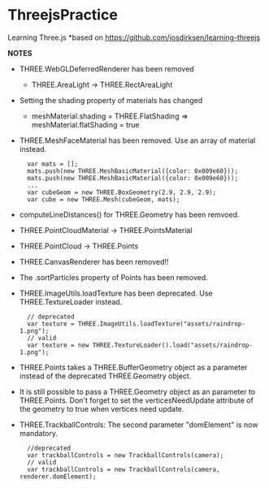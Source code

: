 # ThreejsPractice
Learning Three.js
 *based on https://github.com/josdirksen/learning-threejs


**NOTES**
- THREE.WebGLDeferredRenderer has been removed
	- THREE.AreaLight -> THREE.RectAreaLight

- Setting the shading property of materials has changed
    - meshMaterial.shading = THREE.FlatShading => meshMaterial.flatShading = true

- THREE.MeshFaceMaterial has been removed. Use an array of material instead. 

        var mats = [];
        mats.push(new THREE.MeshBasicMaterial({color: 0x009e60}));
        mats.push(new THREE.MeshBasicMaterial({color: 0x009e60}));
        ...
        var cubeGeom = new THREE.BoxGeometry(2.9, 2.9, 2.9);
        var cube = new THREE.Mesh(cubeGeom, mats);

- computeLineDistances() for THREE.Geometry has been remvoed.
- THREE.PointCloudMaterial -> THREE.PointsMaterial
- THREE.PointCloud -> THREE.Points
- THREE.CanvasRenderer has been removed!!
- The .sortParticles property of Points has been removed.
- THREE.ImageUtils.loadTexture has been deprecated. Use THREE.TextureLoader instead.
        
        // deprecated
        var texture = THREE.ImageUtils.loadTexture("assets/raindrop-1.png");
        // valid
        var texture = new THREE.TextureLoader().load("assets/raindrop-1.png");
- THREE.Points takes a THREE.BufferGeometry object as a parameter instead of the deprecated THREE.Geometry object. 
- It is still possible to pass a THREE.Geometry object as an parameter to THREE.Points. Don't forget to set the verticesNeedUpdate attribute of the geometry to true when vertices need update.
- THREE.TrackballControls: The second parameter "domElement" is now mandatory.

        //deprecated
        var trackballControls = new TrackballControls(camera);
        // valid
        var trackballControls = new TrackballControls(camera, renderer.domElement);